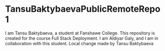 # TansuBaktybaevaPublicRemoteRepo1
I am Tansu Baktybaeva, a student at Fanshawe College. This repository is created for the course Full Stack Deployment.
I am Aldiyar Galy, and I am in collaboration with this student.
Local change made by Tansu Baktybaeva